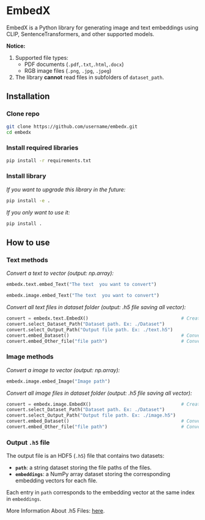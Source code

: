 # EmbedX
EmbedX is a Python library for generating image and text embeddings using CLIP, SentenceTransformers, and other supported models.

**Notice:**  
1. Supported file types:  
   - PDF documents (`.pdf`,`.txt`,`.html`,`.docx`)  
   - RGB image files (`.png`, `.jpg`, `.jpeg`)  
2. The library **cannot** read files in subfolders of `dataset_path`.

## Installation

### Clone repo
 
```bash
git clone https://github.com/username/embedx.git
cd embedx
```

### Install required libraries

```bash
pip install -r requirements.txt
```

### Install library

*If you want to upgrade this library in the future:*

```bash
pip install -e .
```

*If you only want to use it:*

```bash
pip install .
```
## How to use

### Text methods

*Convert a text to vector (output: np.array):*

```python
embedx.text.embed_Text("The text  you want to convert")
```

```python
embedx.image.embed_Text("The text  you want to convert")
```

*Convert all text files in dataset folder (output: .h5 file saving all vector):*
```python
convert = embedx.text.EmbedX()                                  # Create a object to convert
convert.select_Dataset_Path("Dataset path. Ex: ./Dataset")
convert.select_Output_Path("Output file path. Ex: ./text.h5")
convert.embed_Dataset()                                         # Convert all files in dataset to output file
convert.embed_Other_file("file path")                           # Convert file in other directory and add the vector to the end of output file
```

### Image methods

*Convert a image to vector (output: np.array):*

```python
embedx.image.embed_Image("Image path")
```

*Convert all image files in dataset folder (output: .h5 file saving all vector):*
```python
convert = embedx.image.EmbedX()                                 # Create a object to convert
convert.select_Dataset_Path("Dataset path. Ex: ./Dataset")
convert.select_Output_Path("Output file path. Ex: ./image.h5")
convert.embed_Dataset()                                         # Convert all files in dataset to output file
convert.embed_Other_file("file path")                           # Convert file in other directory and add the vector to the end of output file
```

### Output `.h5` file

The output file is an HDF5 (`.h5`) file that contains two datasets:

- **`path`**: a string dataset storing the file paths of the files.  
- **`embeddings`**: a NumPy array dataset storing the corresponding embedding vectors for each file.  

Each entry in `path` corresponds to the embedding vector at the same index in `embeddings`.

More Information About .h5 Files: [here](https://www.neonscience.org/resources/learning-hub/tutorials/about-hdf5).
